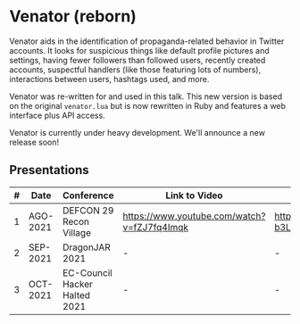 # Venator (reborn)

Venator aids in the identification of propaganda-related behavior in Twitter accounts. It looks for suspicious things like default profile pictures and settings, having fewer followers than followed users, recently created accounts, suspectful handlers (like those featuring lots of numbers), interactions between users, hashtags used, and more. 

Venator was re-written for and used in this talk. This new version is based on the original `venator.lua` but is now rewritten in Ruby and features a web interface plus API access.

Venator is currently under heavy development. We'll announce a new release soon!

## Presentations
|#| Date | Conference |  Link to Video | Link to Slides |
|---|---|---|---|---|
|1|AGO-2021|DEFCON 29 Recon Village| https://www.youtube.com/watch?v=fZJ7fq4Imqk | https://docs.google.com/presentation/d/1mL0NQQFqlhEhvhq1-b3LiTRNWrmZ9D-15yWNgwVW1Pg/edit?usp=sharing |
|2|SEP-2021|DragonJAR 2021| - | - |
|3|OCT-2021|EC-Council Hacker Halted 2021| - | - |
